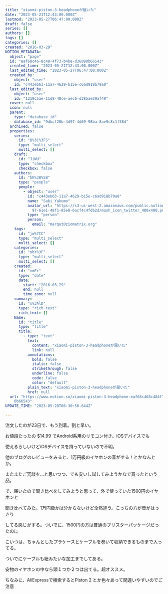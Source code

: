 ```yaml
---
title: "xiaomi-piston-3-headphoneが届いた"
date: "2023-05-21T12:43:00.000Z"
lastmod: "2023-05-27T06:47:00.000Z"
draft: false
series: []
authors: []
tags: []
categories: []
created: "2016-03-29"
NOTION_METADATA:
  object: "page"
  id: "eaf68c46-8c48-4f73-b4be-d36090b66543"
  created_time: "2023-05-21T12:43:00.000Z"
  last_edited_time: "2023-05-27T06:47:00.000Z"
  created_by:
    object: "user"
    id: "c443eb63-11a7-4629-b15e-c6ad918b79a0"
  last_edited_by:
    object: "user"
    id: "1219c5ae-11d8-48ce-aec6-d385ae29af49"
  cover: null
  icon: null
  parent:
    type: "database_id"
    database_id: "9dbcf20b-4d97-4d69-98ba-8ae9c8c1f58d"
  archived: false
  properties:
    series:
      id: "B%3C%3FS"
      type: "multi_select"
      multi_select: []
    draft:
      id: "JiWU"
      type: "checkbox"
      checkbox: false
    authors:
      id: "bK%3B%5B"
      type: "people"
      people:
        - object: "user"
          id: "c443eb63-11a7-4629-b15e-c6ad918b79a0"
          name: "Saki Yakumo"
          avatar_url: "https://s3-us-west-2.amazonaws.com/public.notion-static.com/3ad1c4\
            97-61e1-48f1-85e8-6acf4c4fdb2d/maoh_icon_twitter_400x400.png"
          type: "person"
          person:
            email: "marqut@ziomatrix.org"
    tags:
      id: "jw%7CC"
      type: "multi_select"
      multi_select: []
    categories:
      id: "nbY%3F"
      type: "multi_select"
      multi_select: []
    created:
      id: "vmFr"
      type: "date"
      date:
        start: "2016-03-29"
        end: null
        time_zone: null
    summary:
      id: "x%3AlD"
      type: "rich_text"
      rich_text: []
    Name:
      id: "title"
      type: "title"
      title:
        - type: "text"
          text:
            content: "xiaomi-piston-3-headphoneが届いた"
            link: null
          annotations:
            bold: false
            italic: false
            strikethrough: false
            underline: false
            code: false
            color: "default"
          plain_text: "xiaomi-piston-3-headphoneが届いた"
          href: null
  url: "https://www.notion.so/xiaomi-piston-3-headphone-eaf68c468c484f73b4bed3609\
    0b66543"
UPDATE_TIME: "2023-05-28T06:30:56.644Z"

---
```

<link rel="stylesheet" href="https://cdn.jsdelivr.net/npm/katex@0.16.2/dist/katex.min.css" integrity="sha384-bYdxxUwYipFNohQlHt0bjN/LCpueqWz13HufFEV1SUatKs1cm4L6fFgCi1jT643X" crossorigin="anonymous">


注文したのが23日で、もう到着。割と早い。


お値段たったの $14.99 でAndroid系用のリモコン付き。iOSデバイスでも


使えるらしいけどiOSデバイスを持っていないので不明。


他のブログのレビューをみると、1万円級のイヤホンの音がする！とかなんとか。


またまたご冗談を…と思いつつ、でも安いし試してみようかなで買ったという品。


で、届いたので聞き比べをしてみようと思って、外で使っていた1500円のイヤホンと


聞き比べてみた。1万円級かは分からないけど全然違う。こっちの方が音がはっきり


してる感じがする。ついでに、1500円の方は普通のブリスターパッケージだったのに


こいつは、ちゃんとしたプラケースとケーブルを巻いて収納できるものまで入ってる。


ついでにケーブルも紐みたいな加工までしてある。


安物のイヤホンの中なら頭１つか２つは出てる。超オススメ。


ちなみに、AliExpressで検索するとPiston 2 とか色々あって間違いやすいのでご注意


